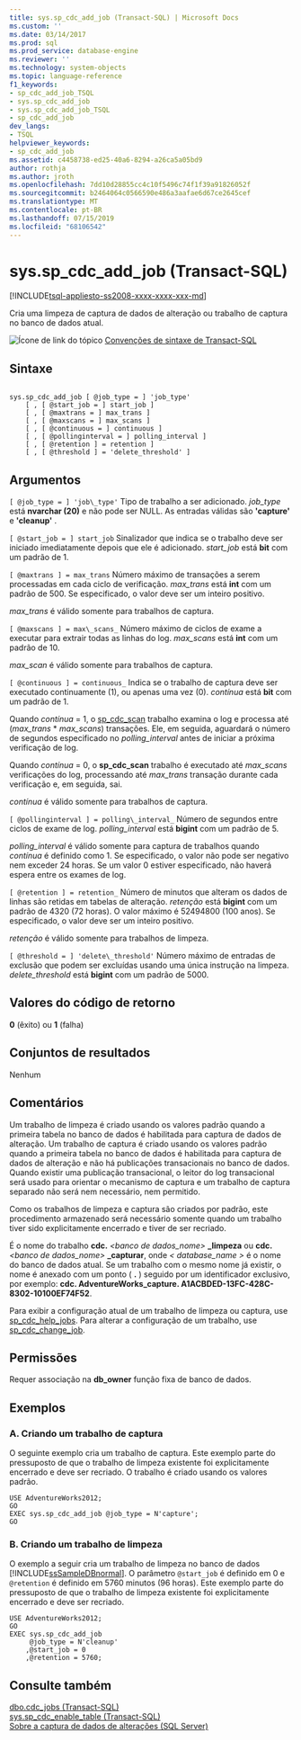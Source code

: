 ```yaml
---
title: sys.sp_cdc_add_job (Transact-SQL) | Microsoft Docs
ms.custom: ''
ms.date: 03/14/2017
ms.prod: sql
ms.prod_service: database-engine
ms.reviewer: ''
ms.technology: system-objects
ms.topic: language-reference
f1_keywords:
- sp_cdc_add_job_TSQL
- sys.sp_cdc_add_job
- sys.sp_cdc_add_job_TSQL
- sp_cdc_add_job
dev_langs:
- TSQL
helpviewer_keywords:
- sp_cdc_add_job
ms.assetid: c4458738-ed25-40a6-8294-a26ca5a05bd9
author: rothja
ms.author: jroth
ms.openlocfilehash: 7dd10d28855cc4c10f5496c74f1f39a91826052f
ms.sourcegitcommit: b2464064c0566590e486a3aafae6d67ce2645cef
ms.translationtype: MT
ms.contentlocale: pt-BR
ms.lasthandoff: 07/15/2019
ms.locfileid: "68106542"
---
```

# <a name="sysspcdcaddjob-transact-sql"></a>sys.sp_cdc_add_job (Transact-SQL)
[!INCLUDE[tsql-appliesto-ss2008-xxxx-xxxx-xxx-md](../../includes/tsql-appliesto-ss2008-xxxx-xxxx-xxx-md.md)]

  Cria uma limpeza de captura de dados de alteração ou trabalho de captura no banco de dados atual.  
  
 ![Ícone de link do tópico](../../database-engine/configure-windows/media/topic-link.gif "Ícone de link do tópico") [Convenções de sintaxe de Transact-SQL](../../t-sql/language-elements/transact-sql-syntax-conventions-transact-sql.md)  
  
## <a name="syntax"></a>Sintaxe  
  
```  
  
sys.sp_cdc_add_job [ @job_type = ] 'job_type'  
    [ , [ @start_job = ] start_job ]   
    [ , [ @maxtrans = ] max_trans ]   
    [ , [ @maxscans = ] max_scans ]   
    [ , [ @continuous = ] continuous ]   
    [ , [ @pollinginterval = ] polling_interval ]   
    [ , [ @retention ] = retention ]   
    [ , [ @threshold ] = 'delete_threshold' ]  
```  
  
## <a name="arguments"></a>Argumentos  
`[ @job_type = ] 'job\_type'` Tipo de trabalho a ser adicionado. *job_type* está **nvarchar (20)** e não pode ser NULL. As entradas válidas são **'capture'** e **'cleanup'** .  
  
`[ @start_job = ] start_job` Sinalizador que indica se o trabalho deve ser iniciado imediatamente depois que ele é adicionado. *start_job* está **bit** com um padrão de 1.  
  
`[ @maxtrans ] = max_trans` Número máximo de transações a serem processadas em cada ciclo de verificação. *max_trans* está **int** com um padrão de 500. Se especificado, o valor deve ser um inteiro positivo.  
  
 *max_trans* é válido somente para trabalhos de captura.  
  
`[ @maxscans ] = max\_scans_` Número máximo de ciclos de exame a executar para extrair todas as linhas do log. *max_scans* está **int** com um padrão de 10.  
  
 *max_scan* é válido somente para trabalhos de captura.  
  
`[ @continuous ] = continuous_` Indica se o trabalho de captura deve ser executado continuamente (1), ou apenas uma vez (0). *contínua* está **bit** com um padrão de 1.  
  
 Quando *contínua* = 1, o [sp_cdc_scan](../../relational-databases/system-stored-procedures/sys-sp-cdc-scan-transact-sql.md) trabalho examina o log e processa até (*max_trans* \* *max_scans*) transações. Ele, em seguida, aguardará o número de segundos especificado no *polling_interval* antes de iniciar a próxima verificação de log.  
  
 Quando *contínua* = 0, o **sp_cdc_scan** trabalho é executado até *max_scans* verificações do log, processando até *max_trans* transação durante cada verificação e, em seguida, sai.  
  
 *contínua* é válido somente para trabalhos de captura.  
  
`[ @pollinginterval ] = polling\_interval_` Número de segundos entre ciclos de exame de log. *polling_interval* está **bigint** com um padrão de 5.  
  
 *polling_interval* é válido somente para captura de trabalhos quando *contínua* é definido como 1. Se especificado, o valor não pode ser negativo nem exceder 24 horas. Se um valor 0 estiver especificado, não haverá espera entre os exames de log.  
  
`[ @retention ] = retention_` Número de minutos que alteram os dados de linhas são retidas em tabelas de alteração. *retenção* está **bigint** com um padrão de 4320 (72 horas). O valor máximo é 52494800 (100 anos). Se especificado, o valor deve ser um inteiro positivo.  
  
 *retenção* é válido somente para trabalhos de limpeza.  
  
`[ @threshold = ] 'delete\_threshold'` Número máximo de entradas de exclusão que podem ser excluídas usando uma única instrução na limpeza. *delete_threshold* está **bigint** com um padrão de 5000.  
  
## <a name="return-code-values"></a>Valores do código de retorno  
 **0** (êxito) ou **1** (falha)  
  
## <a name="result-sets"></a>Conjuntos de resultados  
 Nenhum  
  
## <a name="remarks"></a>Comentários  
 Um trabalho de limpeza é criado usando os valores padrão quando a primeira tabela no banco de dados é habilitada para captura de dados de alteração. Um trabalho de captura é criado usando os valores padrão quando a primeira tabela no banco de dados é habilitada para captura de dados de alteração e não há publicações transacionais no banco de dados. Quando existir uma publicação transacional, o leitor do log transacional será usado para orientar o mecanismo de captura e um trabalho de captura separado não será nem necessário, nem permitido.  
  
 Como os trabalhos de limpeza e captura são criados por padrão, este procedimento armazenado será necessário somente quando um trabalho tiver sido explicitamente encerrado e tiver de ser recriado.  
  
 É o nome do trabalho **cdc.**  _\<banco de dados\_nome\>_ **\_limpeza** ou **cdc.**  _\<banco de dados\_nome\>_ **\_capturar**, onde *< database_name >* é o nome do banco de dados atual. Se um trabalho com o mesmo nome já existir, o nome é anexado com um ponto ( **.** ) seguido por um identificador exclusivo, por exemplo: **cdc. AdventureWorks_capture. A1ACBDED-13FC-428C-8302-10100EF74F52**.  
  
 Para exibir a configuração atual de um trabalho de limpeza ou captura, use [sp_cdc_help_jobs](../../relational-databases/system-stored-procedures/sys-sp-cdc-help-jobs-transact-sql.md). Para alterar a configuração de um trabalho, use [sp_cdc_change_job](../../relational-databases/system-stored-procedures/sys-sp-cdc-change-job-transact-sql.md).  
  
## <a name="permissions"></a>Permissões  
 Requer associação na **db_owner** função fixa de banco de dados.  
  
## <a name="examples"></a>Exemplos  
  
### <a name="a-creating-a-capture-job"></a>A. Criando um trabalho de captura  
 O seguinte exemplo cria um trabalho de captura. Este exemplo parte do pressuposto de que o trabalho de limpeza existente foi explicitamente encerrado e deve ser recriado. O trabalho é criado usando os valores padrão.  
  
```  
USE AdventureWorks2012;  
GO  
EXEC sys.sp_cdc_add_job @job_type = N'capture';  
GO  
```  
  
### <a name="b-creating-a-cleanup-job"></a>B. Criando um trabalho de limpeza  
 O exemplo a seguir cria um trabalho de limpeza no banco de dados [!INCLUDE[ssSampleDBnormal](../../includes/sssampledbnormal-md.md)]. O parâmetro `@start_job` é definido em 0 e `@retention` é definido em 5760 minutos (96 horas). Este exemplo parte do pressuposto de que o trabalho de limpeza existente foi explicitamente encerrado e deve ser recriado.  
  
```  
USE AdventureWorks2012;  
GO  
EXEC sys.sp_cdc_add_job  
     @job_type = N'cleanup'  
    ,@start_job = 0  
    ,@retention = 5760;  
```  
  
## <a name="see-also"></a>Consulte também  
 [dbo.cdc_jobs &#40;Transact-SQL&#41;](../../relational-databases/system-tables/dbo-cdc-jobs-transact-sql.md)   
 [sys.sp_cdc_enable_table &#40;Transact-SQL&#41;](../../relational-databases/system-stored-procedures/sys-sp-cdc-enable-table-transact-sql.md)   
 [Sobre a captura de dados de alterações &#40;SQL Server&#41;](../../relational-databases/track-changes/about-change-data-capture-sql-server.md)  
  
  
